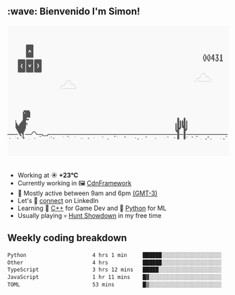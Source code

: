 <h2>:wave: <b>Bienvenido I'm Simon!&nbsp;</b></h2>

<section>
  <img src="./static/banner.gif" height=300 width=1000>
</section>

<br>

<ul>
  <li>
		<!--START_SECTION:weather-->
		Working at <b>☀️   +23°C</b>
		<!--END_SECTION:weather-->
  </li>
  <li>
    Currently working in 🖼️&nbsp;<a href=https://github.com/snapverse/cdn-framework target=_blank>CdnFramework</a>
  </li>
  <li>
    🚩 Mostly active between 9am and 6pm <a href=https://onlinealarmkur.com/world/es target=_blank>(GMT-3)</a>
  </li>
  <li>
    Let's 🔗&nbsp;<a href=https://www.linkedin.com/in/itssimmons target=_blank>connect</a> on LinkedIn
  </li>
  <li>
    Learning 👴&nbsp;<a href=https://images3.memedroid.com/images/UPLOADED755/65f2bce6734f6.webp target=_blank>C++</a> for Game Dev and 🐍&nbsp;<a href=https://qph.cf2.quoracdn.net/main-qimg-4472b6229cb75bf66ab531f3ebd4f975-lq target=_blank>Python</a> for ML
  </li>
  <li>
    Usually playing 💀&nbsp;<a href=https://www.huntshowdown.com target=_blank>Hunt Showdown</a> in my free time
  </li>
</ul>

<h2><b>Weekly coding breakdown </b></h2>

<!--START_SECTION:waka-->

```txt
Python                     4 hrs 1 min     ██████░░░░░░░░░░░░░░░░░░░   24.35 %
Other                      4 hrs           ██████░░░░░░░░░░░░░░░░░░░   24.24 %
TypeScript                 3 hrs 12 mins   █████░░░░░░░░░░░░░░░░░░░░   19.41 %
JavaScript                 1 hr 11 mins    █▓░░░░░░░░░░░░░░░░░░░░░░░   07.18 %
TOML                       53 mins         █▒░░░░░░░░░░░░░░░░░░░░░░░   05.45 %
```

<!--END_SECTION:waka-->
